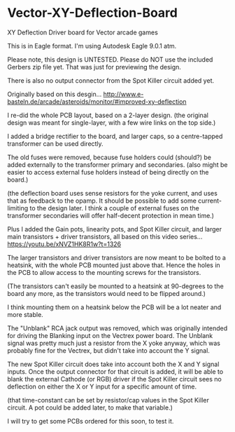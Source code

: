 # Vector-XY-Deflection-Board
XY Deflection Driver board for Vector arcade games

This is in Eagle format. I'm using Autodesk Eagle 9.0.1 atm.

Please note, this design is UNTESTED.
Please do NOT use the included Gerbers zip file yet. That was just for previewing the design.

There is also no output connector from the Spot Killer circuit added yet.


Originally based on this desgin...
http://www.e-basteln.de/arcade/asteroids/monitor/#improved-xy-deflection


I re-did the whole PCB layout, based on a 2-layer design.
(the original design was meant for single-layer, with a few wire links on the top side.)

I added a bridge rectifier to the board, and larger caps, so a centre-tapped transformer can be used directly.

The old fuses were removed, because fuse holders could (should?) be added externally to the transformer primary and secondaries.
(also might be easier to access external fuse holders instead of being directly on the board.)

(the deflection board uses sense resistors for the yoke current, and uses that as feedback to the opamp.
 It should be possible to add some current-limiting to the design later.
 I think a couple of external fuses on the transformer secondaries will offer half-decent protection in mean time.)

Plus I added the Gain pots, linearity pots, and Spot Killer circuit, and larger main transistors + driver transistors, all based on this video series...
https://youtu.be/xNVZ1HK8R1w?t=1326


The larger transistors and driver transistors are now meant to be bolted to a heatsink, with the whole PCB mounted just above that.
Hence the holes in the PCB to allow access to the mounting screws for the transistors.

(The transistors can't easily be mounted to a heatsink at 90-degrees to the board any more, as the transistors would need to be flipped around.)

I think mounting them on a heatsink below the PCB will be a lot neater and more stable.


The "Unblank" RCA jack output was removed, which was originally intended for driving the Blanking input on the Vectrex power board.
The Unblank signal was pretty much just a resistor from the X yoke anyway, which was probably fine for the Vectrex, but didn't take into account the Y signal.

The new Spot Killer circuit does take into account both the X and Y signal inputs.
Once the output connector for that circuit is added, it will be able to blank the external Cathode (or RGB) driver if the Spot Killer circuit sees 
no deflection on either the X or Y input for a specific amount of time.

(that time-constant can be set by resistor/cap values in the Spot Killer circuit. A pot could be added later, to make that variable.)

I will try to get some PCBs ordered for this soon, to test it.
